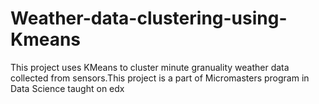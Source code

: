# Weather-data-clustering-using-Kmeans
This project uses KMeans to cluster minute granuality weather data collected from sensors.This project is a part of Micromasters program in Data Science taught on edx
